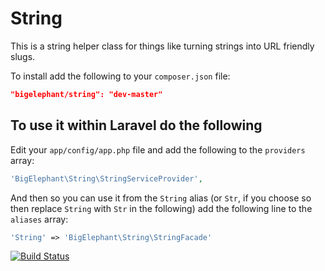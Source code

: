 # String

This is a string helper class for things like turning strings into URL friendly slugs.

To install add the following to your `composer.json` file:

```json
"bigelephant/string": "dev-master"
```

## To use it within Laravel do the following

Edit your `app/config/app.php` file and add the following to the `providers` array:
```php
'BigElephant\String\StringServiceProvider',
```

And then so you can use it from the `String` alias (or `Str`, if you choose so then replace `String` with `Str` in the following) add the following line to the `aliases` array:

```php
'String' => 'BigElephant\String\StringFacade'
```

[![Build Status](https://secure.travis-ci.org/bigelephant/string.png)](http://travis-ci.org/bigelephant/string)
